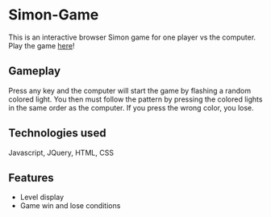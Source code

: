 # Simon-Game

This is an interactive browser Simon game for one player vs the computer. Play the game [here](https://mollycarroll.github.io/Simon-Game/)!

## Gameplay

Press any key and the computer will start the game by flashing a random colored light. You then must follow the pattern by pressing the colored lights in the same order as the computer. If you press the wrong color, you lose.

## Technologies used

Javascript, JQuery, HTML, CSS

## Features

* Level display
* Game win and lose conditions
